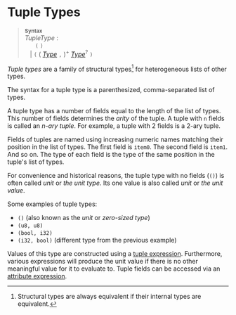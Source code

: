 # Tuple Types

> **<sup>Syntax</sup>**\
> _TupleType_ :\
> &nbsp;&nbsp; &nbsp;&nbsp; `(` `)`\
> &nbsp;&nbsp; | `(` ( [_Type_] `,` )<sup>+</sup> [_Type_]<sup>?</sup> `)`

*Tuple types* are a family of structural types[^1] for heterogeneous lists of other types.

The syntax for a tuple type is a parenthesized, comma-separated list of types.

A tuple type has a number of fields equal to the length of the list of types.
This number of fields determines the *arity* of the tuple.
A tuple with `n` fields is called an *n-ary tuple*.
For example, a tuple with 2 fields is a 2-ary tuple.

Fields of tuples are named using increasing numeric names matching their position in the list of types.
The first field is `item0`.
The second field is `item1`.
And so on.
The type of each field is the type of the same position in the tuple's list of types.

For convenience and historical reasons, the tuple type with no fields (`()`) is often called *unit* or *the unit type*.
Its one value is also called *unit* or *the unit value*.

Some examples of tuple types:

* `()` (also known as the *unit* or *zero-sized type*)
* `(u8, u8)`
* `(bool, i32)`
* `(i32, bool)` (different type from the previous example)

Values of this type are constructed using a [tuple expression].
Furthermore, various expressions will produce the unit value if there is no other meaningful value for it to evaluate to.
Tuple fields can be accessed via an [attribute expression].

[^1]: Structural types are always equivalent if their internal types are equivalent.


[_Type_]: types.md
[tuple expression]:expr_tuple.md
[attribute expression]: expr_attribute.md
